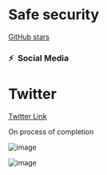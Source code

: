 # Safe security 
[GitHub stars](https://avatars.githubusercontent.com/u/102669082?s=40&v=4)

### ⚡&ensp;Social Media

# Twitter
[Twitter Link](https://twitter.com/AdarikuUshie)


On process of completion 

![image](https://user-images.githubusercontent.com/102669082/225370010-8cef07b7-af1a-4afb-955a-6dfeb9b4dc20.png)

![image](https://user-images.githubusercontent.com/102669082/225370344-aa0eab8d-870c-4395-a308-fc1c9a9c7095.png)



